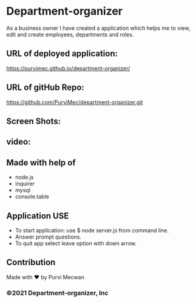 # Department-organizer

As a business owner I have created a application which helps me to view, edit and create employees, departments and roles.

## URL of deployed application:
https://purvimec.github.io/department-organizer/

## URL of gitHub Repo:
https://github.com/PurviMec/department-organizer.git

## Screen Shots:

## video:

## Made with help of 
- node.js
- inquirer
- mysql
- console.table

## Application USE
- To start application: use $ node server.js from command line.
- Answer prompt questions.
- To quit app select leave option with down arrow.

## Contribution
Made with ❤️  by Purvi Mecwan

### ©️2021 Department-organizer, Inc

